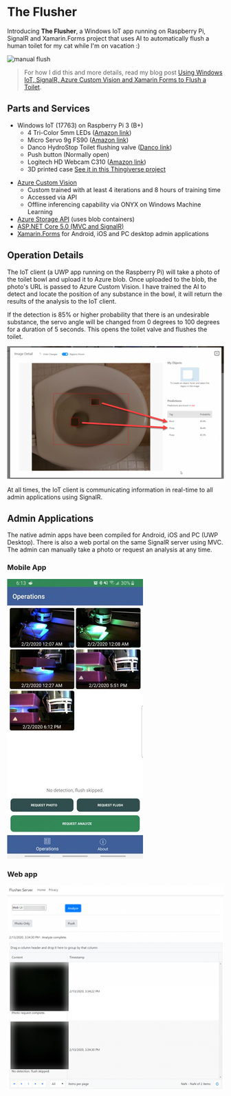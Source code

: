# The Flusher

Introducing **The Flusher**, a Windows IoT app running on Raspberry Pi, SignalR and Xamarin.Forms project that uses AI to automatically flush a human toilet for my cat while I'm on vacation :)

![manual flush](./images/manual_flush.gif)

> For how I did this and more details, read my blog post [Using Windows IoT, SignalR, Azure Custom Vision and Xamarin Forms to Flush a Toilet](https://dvlup.com/2020/02/13/using-windows-iot-signalr-azure-custom-vision-and-xamarin-forms-to-flush-a-toilet/).

## Parts and Services

* Windows IoT (17763) on Raspberry Pi 3 (B+)
    * 4 Tri-Color 5mm LEDs ([Amazon link](https://www.amazon.com/dp/B077X95LRZ/ref=cm_sw_em_r_mt_dp_U_7R2pEbEP5T7PP))
    * Micro Servo 9g FS90 ([Amazon link](https://www.amazon.com/dp/B07CM87WBQ/ref=cm_sw_em_r_mt_dp_U_DQ2pEbV1XCF1P))
    * Danco HydroStop Toilet flushing valve ([Danco link](https://www.danco.com/product/hydrostop-toilet-tank-flapper-alternative-toilet-repair-kit-flt231t/))
    * Push button (Normally open)
    * Logitech HD Webcam C310 ([Amazon link](https://www.amazon.com/dp/B003LVZO8S/ref=cm_sw_em_r_mt_dp_U_fU2pEbPJ9VMH4))
    * 3D printed case [See it in this Thingiverse project](https://www.thingiverse.com/make:760269)
- [Azure Custom Vision](customvision.ai)
  - Custom trained with at least 4 iterations and 8 hours of training time
  - Accessed via API
  - Offline inferencing capability via ONYX on Windows Machine Learning
- [Azure Storage API](https://docs.microsoft.com/en-us/rest/api/storageservices/blob-service-rest-api?Wt.mc_ic=dx_MVP5000553) (uses blob containers)
- [ASP.NET Core 5.0 (MVC and SignalR)](https://docs.microsoft.com/en-us/aspnet/core/signalr/introduction?Wt.mc_ic=dx_MVP5000553&view=aspnetcore-5.0)
- [Xamarin.Forms](https://docs.microsoft.com/en-us/xamarin/xamarin-forms/?&Wt.mc_ic=dx_MVP5000553) for Android, iOS and PC desktop admin applications

## Operation Details

The IoT client (a UWP app running on the Raspberry Pi) will take a photo of the toilet bowl and upload it to Azure blob. Once uploaded to the blob, the photo's URL is passed to Azure Custom Vision. I have trained the AI to detect and locate the position of any substance in the bowl, it will return the results of the analysis to the IoT client. 

If the detection is 85% or higher probability that there is an undesirable substance, the servo angle will be changed from 0 degrees to 100 degrees for a duration of 5 seconds. This opens the toilet valve and flushes the toilet.

![manual flush](./images/detection_results.png)

At all times, the IoT client is communicating information in real-time to all admin applications using SignalR.

## Admin Applications

The native admin apps have been compiled for Android, iOS and PC (UWP Desktop). There is also a web portal on the same SignalR server using MVC. The admin can manually take a photo or request an analysis at any time.

### Mobile App

![android](./images/android_app.jpg)

### Web app

![web](./images/web_app.png)
